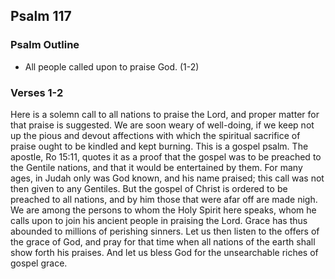 ## Psalm 117

### Psalm Outline

- All people called upon to praise God. (1-2)

### Verses 1-2

Here is a solemn call to all nations to praise the Lord, and proper matter for that praise is suggested. We are soon weary of well-doing, if we keep not up the pious and devout affections with which the spiritual sacrifice of praise ought to be kindled and kept burning. This is a gospel psalm. The apostle, Ro 15:11, quotes it as a proof that the gospel was to be preached to the Gentile nations, and that it would be entertained by them. For many ages, in Judah only was God known, and his name praised; this call was not then given to any Gentiles. But the gospel of Christ is ordered to be preached to all nations, and by him those that were afar off are made nigh. We are among the persons to whom the Holy Spirit here speaks, whom he calls upon to join his ancient people in praising the Lord. Grace has thus abounded to millions of perishing sinners. Let us then listen to the offers of the grace of God, and pray for that time when all nations of the earth shall show forth his praises. And let us bless God for the unsearchable riches of gospel grace.


